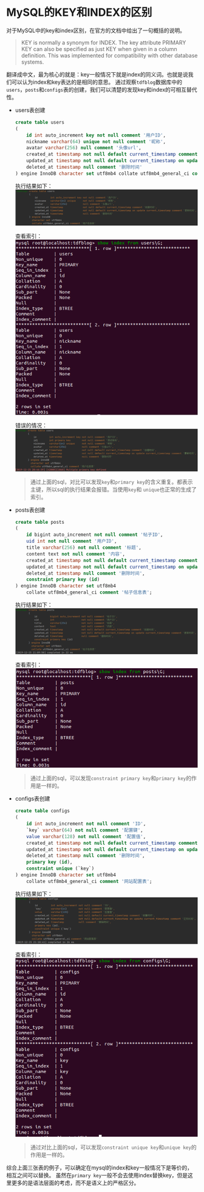 # MySQL的KEY和INDEX的区别

对于MySQL中的key和index区别，在官方的文档中给出了一句概括的说明。

> KEY is normally a synonym for INDEX.
The key attribute PRIMARY KEY can also be specified as just KEY when given in a column definition.
This was implemented for compatibility with other database systems.

翻译成中文，最为核心的就是：key一般情况下就是index的同义词。也就是说我们可以认为index和key表达的是相同的意思。
通过观察`tdfblog`数据库中的`users`，`posts`和`configs`表的创建，我们可以清楚的发现key和index的可相互替代性。

- users表创建

    ```sql
    create table users
    (
        id int auto_increment key not null comment '用户ID',
        nickname varchar(64) unique not null comment '昵称',
        avatar varchar(256) null comment '头像url',
        created_at timestamp not null default current_timestamp comment '创建时间',
        updated_at timestamp not null default current_timestamp on update current_timestamp comment '更新时间',
        deleted_at timestamp null comment '删除时间'
    ) engine InnoDB character set utf8mb4 collate utf8mb4_general_ci comment '用户信息表';
    ```

    执行结果如下：
    ![users_ok](images/users_ok.png)

    查看索引：
    ![users_index](images/users_index.png)

    错误的情况：
    ![user_errors](images/user_errors.png)

    > 通过上面的sql，对比可以发现`key`和`primary key`的含义重复。都表示主键，所以sql的执行结果会报错。当使用`key`和 `unique`也正常的生成了索引。

- posts表创建

    ```sql
    create table posts
    (
        id bigint auto_increment not null comment '帖子ID',
        uid int not null comment '用户ID',
        title varchar(256) not null comment '标题',
        content text not null comment '内容',
        created_at timestamp not null default current_timestamp comment '创建时间',
        updated_at timestamp not null default current_timestamp on update current_timestamp comment '更新时间',
        deleted_at timestamp null comment '删除时间',
        constraint primary key (id)
    ) engine InnoDB character set utf8mb4
        collate utf8mb4_general_ci comment '帖子信息表';
    ```

    执行结果如下：
    ![posts_ok](images/posts_ok.png)

    查看索引：
    ![posts_index](images/posts_index.png)

    > 通过上面的sql，可以发现`constraint primary key`和`primary key`的作用是一样的。

- configs表创建

    ```sql
    create table configs
    (
        id int auto_increment not null comment 'ID',
        `key` varchar(64) not null comment '配置键',
        value varchar(128) not null comment '配置值',
        created_at timestamp not null default current_timestamp comment '创建时间',
        updated_at timestamp not null default current_timestamp on update current_timestamp comment '更新时间',
        deleted_at timestamp null comment '删除时间',
        primary key (id),
        constraint unique (`key`)
    ) engine InnoDB character set utf8mb4
        collate utf8mb4_general_ci comment '网站配置表';
    ```

    执行结果如下：
    ![configs_ok](images/configs_ok.png)

    查看索引：
    ![configs_index](images/configs_index.png)

    > 通过对比上面的sql，可以发现`constraint unique key`和`unique key`的作用是一样的。

综合上面三张表的例子，可以确定在mysql的index和key一般情况下是等价的，相互之间可以替换。
虽然在`primary key`一般不会去使用index替换key，但是这里更多的是语法层面的考虑，而不是语义上的严格区分。
